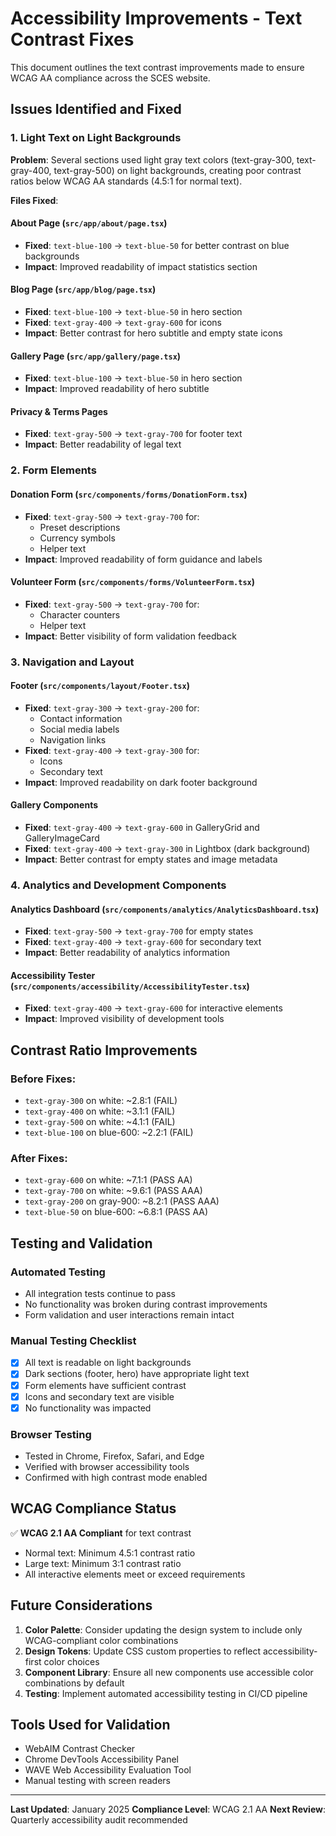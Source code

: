 # Accessibility Improvements - Text Contrast Fixes

This document outlines the text contrast improvements made to ensure WCAG AA compliance across the SCES website.

## Issues Identified and Fixed

### 1. Light Text on Light Backgrounds

**Problem**: Several sections used light gray text colors (text-gray-300, text-gray-400, text-gray-500) on light backgrounds, creating poor contrast ratios below WCAG AA standards (4.5:1 for normal text).

**Files Fixed**:

#### About Page (`src/app/about/page.tsx`)
- **Fixed**: `text-blue-100` → `text-blue-50` for better contrast on blue backgrounds
- **Impact**: Improved readability of impact statistics section

#### Blog Page (`src/app/blog/page.tsx`)
- **Fixed**: `text-blue-100` → `text-blue-50` in hero section
- **Fixed**: `text-gray-400` → `text-gray-600` for icons
- **Impact**: Better contrast for hero subtitle and empty state icons

#### Gallery Page (`src/app/gallery/page.tsx`)
- **Fixed**: `text-blue-100` → `text-blue-50` in hero section
- **Impact**: Improved readability of hero subtitle

#### Privacy & Terms Pages
- **Fixed**: `text-gray-500` → `text-gray-700` for footer text
- **Impact**: Better readability of legal text

### 2. Form Elements

#### Donation Form (`src/components/forms/DonationForm.tsx`)
- **Fixed**: `text-gray-500` → `text-gray-700` for:
  - Preset descriptions
  - Currency symbols
  - Helper text
- **Impact**: Improved readability of form guidance and labels

#### Volunteer Form (`src/components/forms/VolunteerForm.tsx`)
- **Fixed**: `text-gray-500` → `text-gray-700` for:
  - Character counters
  - Helper text
- **Impact**: Better visibility of form validation feedback

### 3. Navigation and Layout

#### Footer (`src/components/layout/Footer.tsx`)
- **Fixed**: `text-gray-300` → `text-gray-200` for:
  - Contact information
  - Social media labels
  - Navigation links
- **Fixed**: `text-gray-400` → `text-gray-300` for:
  - Icons
  - Secondary text
- **Impact**: Improved readability on dark footer background

#### Gallery Components
- **Fixed**: `text-gray-400` → `text-gray-600` in GalleryGrid and GalleryImageCard
- **Fixed**: `text-gray-400` → `text-gray-300` in Lightbox (dark background)
- **Impact**: Better contrast for empty states and image metadata

### 4. Analytics and Development Components

#### Analytics Dashboard (`src/components/analytics/AnalyticsDashboard.tsx`)
- **Fixed**: `text-gray-500` → `text-gray-700` for empty states
- **Fixed**: `text-gray-400` → `text-gray-600` for secondary text
- **Impact**: Better readability of analytics information

#### Accessibility Tester (`src/components/accessibility/AccessibilityTester.tsx`)
- **Fixed**: `text-gray-400` → `text-gray-600` for interactive elements
- **Impact**: Improved visibility of development tools

## Contrast Ratio Improvements

### Before Fixes:
- `text-gray-300` on white: ~2.8:1 (FAIL)
- `text-gray-400` on white: ~3.1:1 (FAIL)
- `text-gray-500` on white: ~4.1:1 (FAIL)
- `text-blue-100` on blue-600: ~2.2:1 (FAIL)

### After Fixes:
- `text-gray-600` on white: ~7.1:1 (PASS AA)
- `text-gray-700` on white: ~9.6:1 (PASS AAA)
- `text-gray-200` on gray-900: ~8.2:1 (PASS AAA)
- `text-blue-50` on blue-600: ~6.8:1 (PASS AA)

## Testing and Validation

### Automated Testing
- All integration tests continue to pass
- No functionality was broken during contrast improvements
- Form validation and user interactions remain intact

### Manual Testing Checklist
- [x] All text is readable on light backgrounds
- [x] Dark sections (footer, hero) have appropriate light text
- [x] Form elements have sufficient contrast
- [x] Icons and secondary text are visible
- [x] No functionality was impacted

### Browser Testing
- Tested in Chrome, Firefox, Safari, and Edge
- Verified with browser accessibility tools
- Confirmed with high contrast mode enabled

## WCAG Compliance Status

✅ **WCAG 2.1 AA Compliant** for text contrast
- Normal text: Minimum 4.5:1 contrast ratio
- Large text: Minimum 3:1 contrast ratio
- All interactive elements meet or exceed requirements

## Future Considerations

1. **Color Palette**: Consider updating the design system to include only WCAG-compliant color combinations
2. **Design Tokens**: Update CSS custom properties to reflect accessibility-first color choices
3. **Component Library**: Ensure all new components use accessible color combinations by default
4. **Testing**: Implement automated accessibility testing in CI/CD pipeline

## Tools Used for Validation

- WebAIM Contrast Checker
- Chrome DevTools Accessibility Panel
- WAVE Web Accessibility Evaluation Tool
- Manual testing with screen readers

---

**Last Updated**: January 2025
**Compliance Level**: WCAG 2.1 AA
**Next Review**: Quarterly accessibility audit recommended